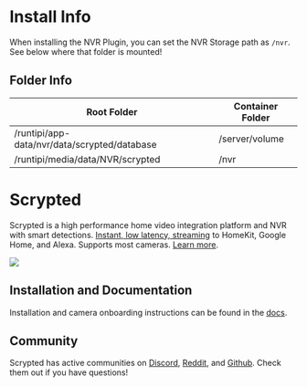 # Install Info

When installing the NVR Plugin, you can set the NVR Storage path as `/nvr`. See below where that folder is mounted!
## Folder Info

| Root Folder                   | Container Folder |
|-------------------------------|------------------|
| /runtipi/app-data/nvr/data/scrypted/database |     /server/volume      |
| /runtipi/media/data/NVR/scrypted        | /nvr       |

# Scrypted

Scrypted is a high performance home video integration platform and NVR with smart detections. [Instant, low latency, streaming](https://streamable.com/xbxn7z) to HomeKit, Google Home, and Alexa. Supports most cameras. [Learn more](https://docs.scrypted.app).

[![](https://user-images.githubusercontent.com/73924/252752480-57e1d556-cd3d-4448-81f9-a6c51b6513de.png)](https://user-images.githubusercontent.com/73924/252752480-57e1d556-cd3d-4448-81f9-a6c51b6513de.png)

## Installation and Documentation

Installation and camera onboarding instructions can be found in the [docs](https://docs.scrypted.app).

## Community

Scrypted has active communities on [Discord](https://discord.gg/DcFzmBHYGq), [Reddit](https://reddit.com/r/scrypted), and [Github](https://github.com/koush/scrypted). Check them out if you have questions!